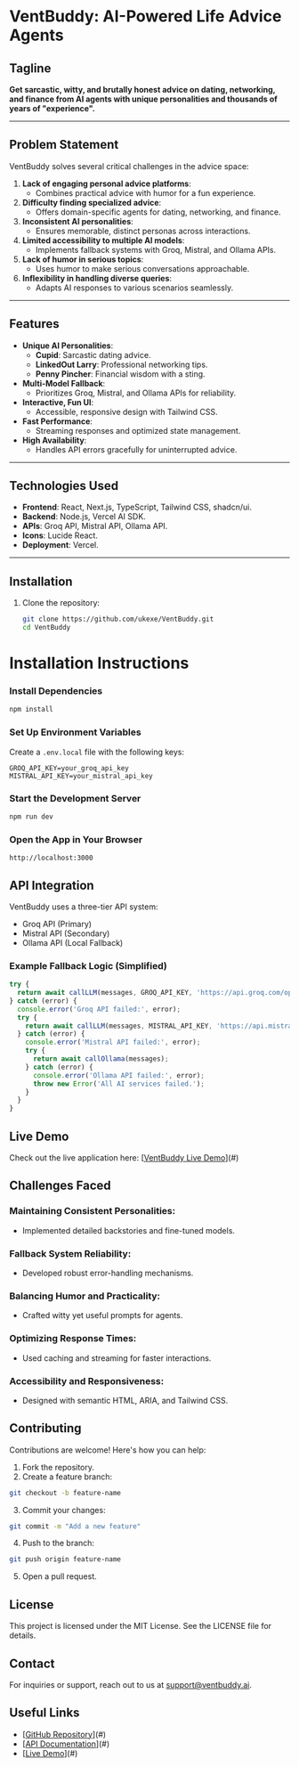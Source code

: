 # VentBuddy: AI-Powered Life Advice Agents

## Tagline
**Get sarcastic, witty, and brutally honest advice on dating, networking, and finance from AI agents with unique personalities and thousands of years of "experience".**

---

## Problem Statement
VentBuddy solves several critical challenges in the advice space:
1. **Lack of engaging personal advice platforms**:
   - Combines practical advice with humor for a fun experience.
2. **Difficulty finding specialized advice**:
   - Offers domain-specific agents for dating, networking, and finance.
3. **Inconsistent AI personalities**:
   - Ensures memorable, distinct personas across interactions.
4. **Limited accessibility to multiple AI models**:
   - Implements fallback systems with Groq, Mistral, and Ollama APIs.
5. **Lack of humor in serious topics**:
   - Uses humor to make serious conversations approachable.
6. **Inflexibility in handling diverse queries**:
   - Adapts AI responses to various scenarios seamlessly.

---

## Features
- **Unique AI Personalities**:
  - **Cupid**: Sarcastic dating advice.
  - **LinkedOut Larry**: Professional networking tips.
  - **Penny Pincher**: Financial wisdom with a sting.
- **Multi-Model Fallback**:
  - Prioritizes Groq, Mistral, and Ollama APIs for reliability.
- **Interactive, Fun UI**:
  - Accessible, responsive design with Tailwind CSS.
- **Fast Performance**:
  - Streaming responses and optimized state management.
- **High Availability**:
  - Handles API errors gracefully for uninterrupted advice.

---

## Technologies Used
- **Frontend**: React, Next.js, TypeScript, Tailwind CSS, shadcn/ui.
- **Backend**: Node.js, Vercel AI SDK.
- **APIs**: Groq API, Mistral API, Ollama API.
- **Icons**: Lucide React.
- **Deployment**: Vercel.

---

## Installation

1. Clone the repository:
   ```bash
   git clone https://github.com/ukexe/VentBuddy.git
   cd VentBuddy

# Installation Instructions

### Install Dependencies
```bash
npm install
```

### Set Up Environment Variables
Create a `.env.local` file with the following keys:
```plaintext
GROQ_API_KEY=your_groq_api_key
MISTRAL_API_KEY=your_mistral_api_key
```

### Start the Development Server
```bash
npm run dev
```

### Open the App in Your Browser
```arduino
http://localhost:3000
```

## API Integration

VentBuddy uses a three-tier API system:
- Groq API (Primary)
- Mistral API (Secondary)
- Ollama API (Local Fallback)

### Example Fallback Logic (Simplified)
```javascript
try {
  return await callLLM(messages, GROQ_API_KEY, 'https://api.groq.com/openai/v1/chat/completions');
} catch (error) {
  console.error('Groq API failed:', error);
  try {
    return await callLLM(messages, MISTRAL_API_KEY, 'https://api.mistral.ai/v1/chat/completions');
  } catch (error) {
    console.error('Mistral API failed:', error);
    try {
      return await callOllama(messages);
    } catch (error) {
      console.error('Ollama API failed:', error);
      throw new Error('All AI services failed.');
    }
  }
}
```

## Live Demo
Check out the live application here: [[VentBuddy Live Demo](https://b5ohhm9ly2v8136f5.lite.vusercontent.net/)](#)

## Challenges Faced

### Maintaining Consistent Personalities:
- Implemented detailed backstories and fine-tuned models.

### Fallback System Reliability:
- Developed robust error-handling mechanisms.

### Balancing Humor and Practicality:
- Crafted witty yet useful prompts for agents.

### Optimizing Response Times:
- Used caching and streaming for faster interactions.

### Accessibility and Responsiveness:
- Designed with semantic HTML, ARIA, and Tailwind CSS.

## Contributing

Contributions are welcome! Here's how you can help:

1. Fork the repository.
2. Create a feature branch:
```bash
git checkout -b feature-name
```
3. Commit your changes:
```bash
git commit -m "Add a new feature"
```
4. Push to the branch:
```bash
git push origin feature-name
```
5. Open a pull request.

## License
This project is licensed under the MIT License. See the LICENSE file for details.

## Contact
For inquiries or support, reach out to us at support@ventbuddy.ai.

## Useful Links
- [[GitHub Repository](https://github.com/ukexe/VentBuddy.git)](#)
- [[API Documentation](https://docs.google.com/document/d/1D8D9P7uc4VXuC6ZsAJbUNQ_NCmCIUNxqXfj6GJXL3GE/edit?usp=sharing)](#)
- [[Live Demo](https://b5ohhm9ly2v8136f5.lite.vusercontent.net/)](#)

